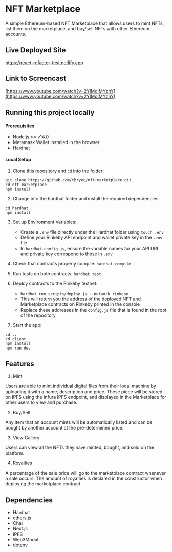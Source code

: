 # NFT Marketplace

A simple Ethereum-based NFT Marketplace that allows users to mint NFTs, list them on the marketplace, and buy/sell NFTs with other Ethereum accounts.

## Live Deployed Site

https://react-refactor-test.netlify.app

## Link to Screencast

[https://www.youtube.com/watch?v=2YlMdIMYzhY](https://www.youtube.com/watch?v=2YlMdIMYzhY)

## Running this project locally

#### Prerequisites

-   Node.js >= v14.0
-   Metamask Wallet installed in the browser
-   Hardhat

#### Local Setup

1. Clone this repository and `cd` into the folder:

```
git clone https://github.com/thryec/nft-marketplace.git
cd nft-marketplace
npm install
```

2. Change into the hardhat folder and install the required dependencies:

```
cd hardhat
npm install
```

3. Set up Environment Variables:

    - Create a `.env` file directly under the Hardhat folder using `touch .env`
    - Define your Rinkeby API endpoint and wallet private key in the `.env` file
    - In `hardhat.config.js`, ensure the variable names for your API URL and private key correspond to those in `.env`

4. Check that contracts properly compile: `hardhat compile`
5. Run tests on both contracts: `hardhat test`

6. Deploy contracts to the Rinkeby testnet:

    - `hardhat run scripts/deploy.js --network rinkeby`
    - This will return you the address of the deployed NFT and Marketplace contracts on Rinkeby printed in the console
    - Replace these addresses in the `config.js` file that is found in the root of the repository

7. Start the app:

```
cd ..
cd client
npm install
npm run dev
```

## Features

1. Mint

Users are able to mint individual digital files from their local machine by uploading it with a name, description and price. These piece will be stored on IPFS using the Infura IPFS endpoint, and displayed in the Marketplace for other users to view and purchase.

2. Buy/Sell

Any item that an account mints will be automatically listed and can be bought by another account at the pre-determined price.

3. View Gallery

Users can view all the NFTs they have minted, bought, and sold on the platform.

4. Royalties

A percentage of the sale price will go to the marketplace contract whenever a sale occurs. The amount of royalties is declared in the constructor when deploying the marketplace contract.

## Dependencies

-   Hardhat
-   ethers.js
-   Chai
-   Next.js
-   IPFS
-   Web3Modal
-   dotenv
